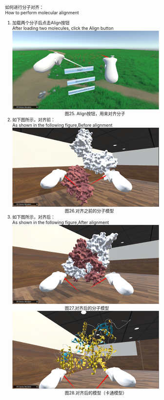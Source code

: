 如何进行分子对齐：  
How to perform molecular alignment  
1. 加载两个分子后点击Align按钮  
After loading two molecules, click the Align button  
![图片25](png/图片25.png "图片25")  
&emsp;&emsp;&emsp;&emsp;&emsp;&emsp;&emsp;&emsp;&emsp;&emsp;&emsp;&emsp;
图25. Align按钮，用来对齐分子  
2. 如下图所示，对齐前：  
As shown in the following figure,Before alignment  
 ![图片26](png/图片26.png "图片26")  
&emsp;&emsp;&emsp;&emsp;&emsp;&emsp;&emsp;&emsp;&emsp;&emsp;&emsp;&emsp;
图26.对齐之前的分子模型  
3. 如下图所示，对齐后：  
As shown in the following figure,After alignment  
 ![图片27](png/图片27.png "图片27")  
&emsp;&emsp;&emsp;&emsp;&emsp;&emsp;&emsp;&emsp;&emsp;&emsp;&emsp;&emsp;
图27.对齐后的分子模型  
  ![图片28](png/图片28.png "图片28")  
&emsp;&emsp;&emsp;&emsp;&emsp;&emsp;&emsp;&emsp;&emsp;&emsp;&emsp;&emsp;
图28.对齐后的模型（卡通模型）  
